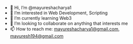 - 👋 Hi, I’m @mayureshacharya1
- 👀 I’m interested in Web Development, Scripting
- 🌱 I’m currently learning Web3
- 💞️ I’m looking to collaborate on anything that interests me
- 📫 How to reach me: mayureshacharya1@gmail.com, mayuresh194@gmail.com

<!---
mayureshacharya1/mayureshacharya1 is a ✨ special ✨ repository because its `README.md` (this file) appears on your GitHub profile.
You can click the Preview link to take a look at your changes.
--->
